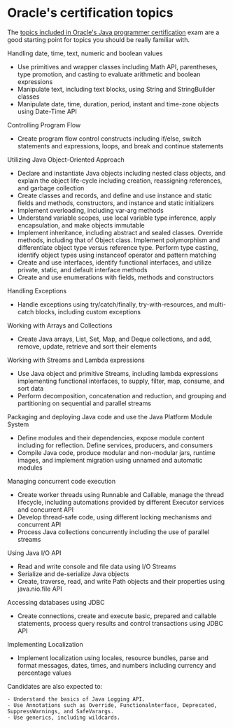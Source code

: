 # Oracle's certification topics
The [topics included in Oracle's Java programmer certification](https://education.oracle.com/cat%C3%A1logo-de-productos-ouexam-pexam_1z0-829/pexam_1Z0-829)
exam are a good starting point for topics you should be really familiar with.

Handling date, time, text, numeric and boolean values

- Use primitives and wrapper classes including Math API, parentheses, type promotion, and casting to evaluate arithmetic and boolean expressions
- Manipulate text, including text blocks, using String and StringBuilder classes
- Manipulate date, time, duration, period, instant and time-zone objects using Date-Time API

Controlling Program Flow

- Create program flow control constructs including if/else, switch statements and expressions, loops, and break and continue statements

Utilizing Java Object-Oriented Approach
- Declare and instantiate Java objects including nested class objects, and explain the object life-cycle including creation, reassigning references, and garbage collection
- Create classes and records, and define and use instance and static fields and methods, constructors, and instance and static initializers
- Implement overloading, including var-arg methods
- Understand variable scopes, use local variable type inference, apply encapsulation, and make objects immutable
- Implement inheritance, including abstract and sealed classes. Override methods, including that of Object class. Implement polymorphism and differentiate object type versus reference type. Perform type casting, identify object types using instanceof operator and pattern matching
- Create and use interfaces, identify functional interfaces, and utilize private, static, and default interface methods
- Create and use enumerations with fields, methods and constructors

Handling Exceptions

- Handle exceptions using try/catch/finally, try-with-resources, and multi-catch blocks, including custom exceptions

Working with Arrays and Collections

- Create Java arrays, List, Set, Map, and Deque collections, and add, remove, update, retrieve and sort their elements

Working with Streams and Lambda expressions

- Use Java object and primitive Streams, including lambda expressions implementing functional interfaces, to supply, filter, map, consume, and sort data
- Perform decomposition, concatenation and reduction, and grouping and partitioning on sequential and parallel streams

Packaging and deploying Java code and use the Java Platform Module System

- Define modules and their dependencies, expose module content including for reflection. Define services, producers, and consumers
- Compile Java code, produce modular and non-modular jars, runtime images, and implement migration using unnamed and automatic modules

Managing concurrent code execution

- Create worker threads using Runnable and Callable, manage the thread lifecycle, including automations provided by different Executor services and concurrent API
- Develop thread-safe code, using different locking mechanisms and concurrent API
- Process Java collections concurrently including the use of parallel streams

Using Java I/O API

- Read and write console and file data using I/O Streams
- Serialize and de-serialize Java objects
- Create, traverse, read, and write Path objects and their properties using java.nio.file API

Accessing databases using JDBC

- Create connections, create and execute basic, prepared and callable statements, process query results and control transactions using JDBC API

Implementing Localization

- Implement localization using locales, resource bundles, parse and format messages, dates, times, and numbers including currency and percentage values

Candidates are also expected to:

    - Understand the basics of Java Logging API.
    - Use Annotations such as Override, Functionalnterface, Deprecated, SuppressWarnings, and SafeVarargs.
    - Use generics, including wildcards.




